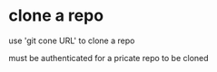 # clone a repo

use 'git cone URL' to clone a repo

must be authenticated for a pricate repo to be cloned 
